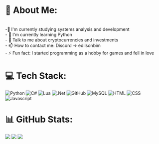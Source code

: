 # 💫 About Me:
<br>
-🔭 I'm currently studying systems analysis and development<br/>
- 🌱 I'm currently learning Python<br/>
- 💬  Talk to me about cryptocurrencies and investments<br/>
- 📫 How to contact me: Discord -> edilsonbim<br/>
- ⚡ Fun fact: I started programming as a hobby for games and fell in love<br/>


# 💻 Tech Stack:
![Python](https://img.shields.io/badge/Python-%2300f.svg?style=for-the-badge&logo=python-sharp&logoColor=white) ![C#](https://img.shields.io/badge/c%23-%23239120.svg?style=for-the-badge&logo=c-sharp&logoColor=white) ![Lua](https://img.shields.io/badge/lua-%232C2D72.svg?style=for-the-badge&logo=lua&logoColor=white) ![.Net](https://img.shields.io/badge/.NET-5C2D91?style=for-the-badge&logo=.net&logoColor=white) ![GitHub](https://img.shields.io/badge/GitHub-%23121011.svg?style=for-the-badge&logo=github&logoColor=white) ![MySQL](https://img.shields.io/badge/mysql-%2300f.svg?style=for-the-badge&logo=mysql&logoColor=white) ![HTML](https://img.shields.io/badge/HTML-%23239120.svg?style=for-the-badge&logo=HTML-sharp&logoColor=white) ![CSS](https://img.shields.io/badge/CSS-%232C2D72.svg?style=for-the-badge&logo=css&logoColor=white) ![Javascript](https://img.shields.io/badge/Javascript-5C2D91?style=for-the-badge&logo=Javascript&logoColor=white)
# 📊 GitHub Stats:
![](https://github-readme-stats.vercel.app/api?username=edilsonbim&theme=dark&hide_border=false&include_all_commits=false&count_private=false) ![](https://github-readme-stats.vercel.app/api/top-langs/?username=edilsonbim&theme=dark&hide_border=false&include_all_commits=false&count_private=false&layout=compact)
![](https://github-readme-streak-stats.herokuapp.com/?user=edilsonbim&theme=dark&hide_border=false)<br/>

